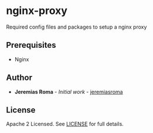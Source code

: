 # nginx-proxy

Required config files and packages to setup a nginx proxy

## Prerequisites

- Nginx

## Author

* **Jeremias Roma** - *Initial work* - [jeremiasroma](https://github.com/jeremiasroma)

## License

Apache 2 Licensed. See [LICENSE](https://github.com/DNXLabs/tools-box/blob/master/LICENSE) for full details.
